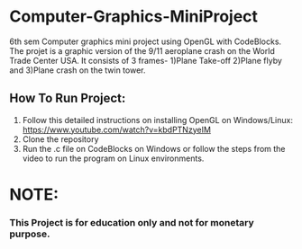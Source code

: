 # Computer-Graphics-MiniProject

6th sem Computer graphics mini project using OpenGL with CodeBlocks.
The projet is a graphic version of the 9/11 aeroplane crash on the World Trade Center USA.
It consists of 3 frames- 1)Plane Take-off 2)Plane flyby and 3)Plane crash on the twin tower.

## How To Run Project:
1) Follow this detailed instructions on installing OpenGL on Windows/Linux: https://www.youtube.com/watch?v=kbdPTNzyeIM
2) Clone the repository
3) Run the .c file on CodeBlocks on Windows or follow the steps from the video to run the program on Linux environments.

# NOTE:
### This Project is for education only and not for monetary purpose.

